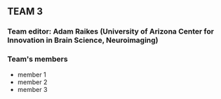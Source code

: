 ## TEAM 3
### Team editor: Adam Raikes (University of Arizona Center for Innovation in Brain Science, Neuroimaging)


### Team's members

- member 1
- member 2
- member 3